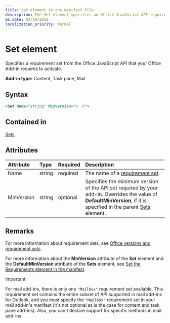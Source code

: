 ```yaml
---
title: Set element in the manifest file
description: The Set element specifies an Office JavaScript API requirement set your Office Add-in requires in order to activate.
ms.date: 03/19/2019
localization_priority: Normal
---
```


# Set element

Specifies a requirement set from the Office JavaScript API that your Office Add-in requires to activate.

**Add-in type:** Content, Task pane, Mail

## Syntax

```XML
<Set Name="string" MinVersion="n .n">
```

## Contained in

[Sets](sets.md)

## Attributes

|**Attribute**|**Type**|**Required**|**Description**|
|:-----|:-----|:-----|:-----|
|Name|string|required|The name of a [requirement set](../../develop/office-versions-and-requirement-sets.md).|
|MinVersion|string|optional|Specifies the minimum version of the API set required by your add-in. Overrides the value of **DefaultMinVersion**, if it is specified in the parent [Sets](sets.md) element.|

## Remarks

For more information about requirement sets, see [Office versions and requirement sets](../../develop/office-versions-and-requirement-sets.md).

For more information about the **MinVersion** attribute of the **Set** element and the **DefaultMinVersion** attribute of the **Sets** element, see [Set the Requirements element in the manifest](../../develop/specify-office-hosts-and-api-requirements.md#set-the-requirements-element-in-the-manifest).

> [!IMPORTANT] 
> For mail add-ins, there is only one  `"Mailbox"` requirement set available. This requirement set contains the entire subset of API supported in mail add-ins for Outlook, and you must specify the `"Mailbox"` requirement set in your mail add-in's manifest (it's not optional as is the case for content and task pane add-ins). Also, you can't declare support for specific methods in mail add-ins.
